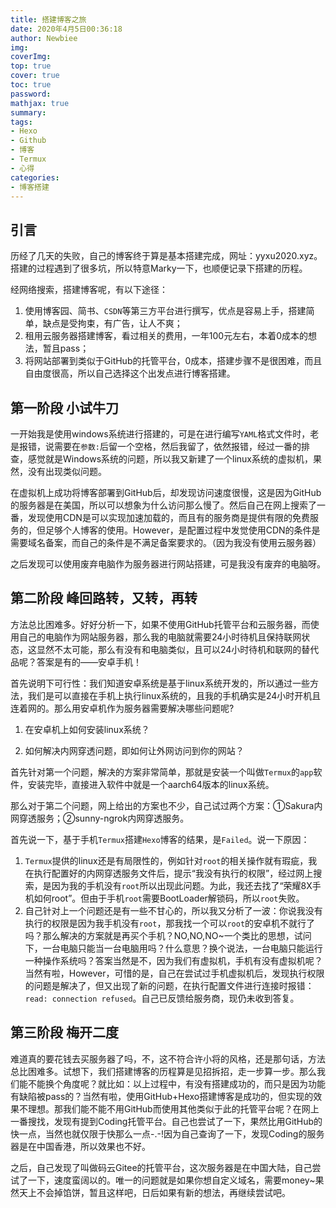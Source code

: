 ```yaml
---
title: 搭建博客之旅
date: 2020年4月5日00:36:18
author: Newbiee
img: 
coverImg: 
top: true
cover: true
toc: true
password: 
mathjax: true
summary: 
tags:
- Hexo
- Github
- 博客
- Termux
- 心得
categories:
- 博客搭建
---
```


## 引言

历经了几天的失败，自己的博客终于算是基本搭建完成，网址：yyxu2020.xyz。搭建的过程遇到了很多坑，所以特意Marky一下，也顺便记录下搭建的历程。

经网络搜索，搭建博客呢，有以下途径：

1. 使用博客园、简书、`CSDN`等第三方平台进行撰写，优点是容易上手，搭建简单，缺点是受拘束，有广告，让人不爽；
2. 租用云服务器搭建博客，看过相关的费用，一年100元左右，本着0成本的想法，暂且pass；
3. 将网站部署到类似于GitHub的托管平台，0成本，搭建步骤不是很困难，而且自由度很高，所以自己选择这个出发点进行博客搭建。

## 第一阶段 小试牛刀

一开始我是使用windows系统进行搭建的，可是在进行编写`YAML`格式文件时，老是报错，说需要在`参数:`后留一个空格，然后我留了，依然报错，经过一番的排查，感觉就是Windows系统的问题，所以我又新建了一个linux系统的虚拟机，果然，没有出现类似问题。

在虚拟机上成功将博客部署到GitHub后，却发现访问速度很慢，这是因为GitHub的服务器是在美国，所以可以想象为什么访问那么慢了。然后自己在网上搜索了一番，发现使用CDN是可以实现加速加载的，而且有的服务商是提供有限的免费服务的，但足够个人博客的使用。However，是配置过程中发觉使用CDN的条件是需要域名备案，而自己的条件是不满足备案要求的。（因为我没有使用云服务器）

之后发现可以使用废弃电脑作为服务器进行网站搭建，可是我没有废弃的电脑呀。

## 第二阶段 峰回路转，又转，再转

方法总比困难多。好好分析一下，如果不使用GitHub托管平台和云服务器，而使用自己的电脑作为网站服务器，那么我的电脑就需要24小时待机且保持联网状态，这显然不太可能，那么有没有和电脑类似，且可以24小时待机和联网的替代品呢？答案是有的——安卓手机！

首先说明下可行性：我们知道安卓系统是基于linux系统开发的，所以通过一些方法，我们是可以直接在手机上执行linux系统的，且我的手机确实是24小时开机且连着网的。那么用安卓机作为服务器需要解决哪些问题呢?

1. 在安卓机上如何安装linux系统？

2. 如何解决内网穿透问题，即如何让外网访问到你的网站？

首先针对第一个问题，解决的方案非常简单，那就是安装一个叫做`Termux`的`app`软件，安装完毕，直接进入软件中就是一个aarch64版本的linux系统。

那么对于第二个问题，网上给出的方案也不少，自己试过两个方案：①Sakura内网穿透服务；②sunny-ngrok内网穿透服务。

首先说一下，基于手机`Termux`搭建`Hexo`博客的结果，是`Failed`。说一下原因：

1. `Termux`提供的linux还是有局限性的，例如针对`root`的相关操作就有瑕疵，我在执行配置好的内网穿透服务文件后，提示“我没有执行的权限”，经过网上搜索，是因为我的手机没有`root`所以出现此问题。为此，我还去找了“荣耀8X手机如何root”。但由于手机`root`需要BootLoader解锁码，所以`root`失败。
2. 自己针对上一个问题还是有一些不甘心的，所以我又分析了一波：你说我没有执行的权限是因为我手机没有`root`，那我找一个可以`root`的安卓机不就行了吗？那么解决的方案就是再买个手机？NO,NO,NO~一个类比的思想，试问下，一台电脑只能当一台电脑用吗？什么意思？换个说法，一台电脑只能运行一种操作系统吗？答案当然是不，因为我们有虚拟机，手机有没有虚拟机呢？当然有啦，However，可惜的是，自己在尝试过手机虚拟机后，发现执行权限的问题是解决了，但又出现了新的问题，在执行配置文件进行连接时报错：`read: connection refused`。自己已反馈给服务商，现仍未收到答复。

## 第三阶段 梅开二度

难道真的要花钱去买服务器了吗，不，这不符合许小将的风格，还是那句话，方法总比困难多。试想下，我们搭建博客的历程算是见招拆招，走一步算一步。那么我们能不能换个角度呢？就比如：以上过程中，有没有搭建成功的，而只是因为功能有缺陷被pass的？当然有啦，使用GitHub+Hexo搭建博客是成功的，但实现的效果不理想。那我们能不能不用GitHub而使用其他类似于此的托管平台呢？在网上一番搜找，发现有提到Coding托管平台。自己也尝试了一下，果然比用GitHub的快一点，当然也就仅限于快那么一点-.-!因为自己查询了一下，发现Coding的服务器是在中国香港，所以效果也不好。

之后，自己发现了叫做码云Gitee的托管平台，这次服务器是在中国大陆，自己尝试了一下，速度蛮阔以的。唯一的问题就是如果你想自定义域名，需要money~果然天上不会掉馅饼，暂且这样吧，日后如果有新的想法，再继续尝试吧。

